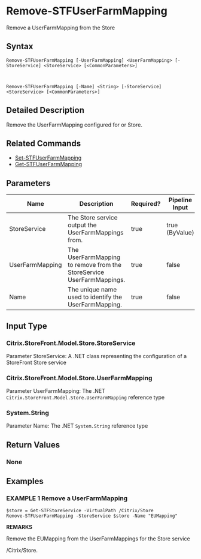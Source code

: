 ﻿# Remove-STFUserFarmMapping

Remove a UserFarmMapping from the Store

## Syntax

```
Remove-STFUserFarmMapping [-UserFarmMapping] <UserFarmMapping> [-StoreService] <StoreService> [<CommonParameters>]



Remove-STFUserFarmMapping [-Name] <String> [-StoreService] <StoreService> [<CommonParameters>]
```

## Detailed Description

Remove the UserFarmMapping configured for or Store.

## Related Commands

* [Set-STFUserFarmMapping](Set-STFUserFarmMapping.md)
* [Get-STFUserFarmMapping](Get-STFUserFarmMapping.md)

## Parameters

| Name   | Description | Required? | Pipeline Input | Default Value |
| --- | --- | --- | --- | --- |
|StoreService|The Store service output the UserFarmMappings from.|true|true (ByValue)| |
|UserFarmMapping|The UserFarmMapping to remove from the StoreService UserFarmMappings.|true|false| |
|Name|The unique name used to identify the UserFarmMapping.|true|false| |

## Input Type

### Citrix.StoreFront.Model.Store.StoreService

Parameter StoreService: A .NET class representing the configuration of a StoreFront Store service

### Citrix.StoreFront.Model.Store.UserFarmMapping

Parameter UserFarmMapping: The .NET `Citrix.StoreFront.Model.Store.UserFarmMapping` reference type

### System.String

Parameter Name: The .NET `System.String` reference type

## Return Values

### None

## Examples

### EXAMPLE 1 Remove a UserFarmMapping

```
$store = Get-STFStoreService -VirtualPath /Citrix/Store
Remove-STFUserFarmMapping -StoreService $store -Name "EUMapping"
```

**REMARKS**

Remove the EUMapping from the UserFarmMappings for the Store service 

/Citrix/Store.
